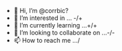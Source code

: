 - 👋 Hi, I’m @corrbic?
- 👀 I’m interested in ... -/+
- 🌱 I’m currently learning ...+/+
- 💞️ I’m looking to collaborate on ...-/-
- 📫 How to reach me .../

<!---
corrbic/corrbic is a ✨ special ✨ repository because its `README.md` (this file) appears on your GitHub profile.
You can click the Preview link to take a look at your changes.
--->
